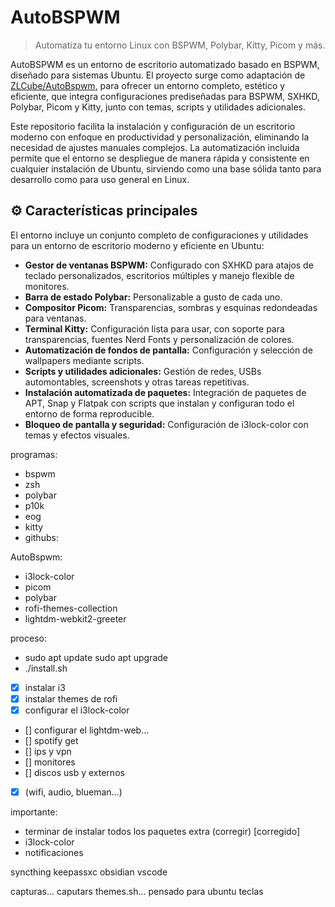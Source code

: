 # AutoBSPWM  
> Automatiza tu entorno Linux con BSPWM, Polybar, Kitty, Picom y más.

AutoBSPWM es un entorno de escritorio automatizado basado en BSPWM, diseñado para sistemas Ubuntu. El proyecto surge como adaptación de [ZLCube/AutoBspwm](https://github.com/ZLCube/AutoBspwm), para ofrecer un entorno completo, estético y eficiente, que integra configuraciones prediseñadas para BSPWM, SXHKD, Polybar, Picom y Kitty, junto con temas, scripts y utilidades adicionales.

Este repositorio facilita la instalación y configuración de un escritorio moderno con enfoque en productividad y personalización, eliminando la necesidad de ajustes manuales complejos. La automatización incluida permite que el entorno se despliegue de manera rápida y consistente en cualquier instalación de Ubuntu, sirviendo como una base sólida tanto para desarrollo como para uso general en Linux.
 
## ⚙️ Características principales
El entorno incluye un conjunto completo de configuraciones y utilidades para un entorno de escritorio moderno y eficiente en Ubuntu:
- **Gestor de ventanas BSPWM:** Configurado con SXHKD para atajos de teclado personalizados, escritorios múltiples y manejo flexible de monitores.
- **Barra de estado Polybar:** Personalizable a gusto de cada uno.
- **Compositor Picom:** Transparencias, sombras y esquinas redondeadas para ventanas.
- **Terminal Kitty:** Configuración lista para usar, con soporte para transparencias, fuentes Nerd Fonts y personalización de colores.
- **Automatización de fondos de pantalla:** Configuración y selección de wallpapers mediante scripts.
- **Scripts y utilidades adicionales:** Gestión de redes, USBs automontables, screenshots y otras tareas repetitivas.
- **Instalación automatizada de paquetes:** Integración de paquetes de APT, Snap y Flatpak con scripts que instalan y configuran todo el entorno de forma reproducible.
- **Bloqueo de pantalla y seguridad:** Configuración de i3lock-color con temas y efectos visuales.











programas:
- bspwm
- zsh
- polybar
- p10k
- eog
- kitty
- githubs:

AutoBspwm:
- i3lock-color
- picom
- polybar
- rofi-themes-collection
- lightdm-webkit2-greeter

proceso: 
- sudo apt update sudo apt upgrade
- ./install.sh

- [x] instalar i3
- [x] instalar themes de rofi
- [x] configurar el i3lock-color
- [] configurar el lightdm-web...
- [] spotify get
- [] ips y vpn
- [] monitores
- [] discos usb y externos

- [x] (wifi, audio, blueman...)

importante: 
- terminar de instalar todos los paquetes extra (corregir) [corregido]
- i3lock-color
- notificaciones



syncthing
keepassxc
obsidian
vscode




capturas... caputars themes.sh...
pensado para ubuntu
teclas




